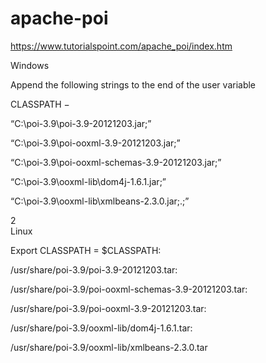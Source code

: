 # apache-poi

https://www.tutorialspoint.com/apache_poi/index.htm


Windows

Append the following strings to the end of the user variable

CLASSPATH −

“C:\poi-3.9\poi-3.9-20121203.jar;”

“C:\poi-3.9\poi-ooxml-3.9-20121203.jar;”

“C:\poi-3.9\poi-ooxml-schemas-3.9-20121203.jar;”

“C:\poi-3.9\ooxml-lib\dom4j-1.6.1.jar;”

“C:\poi-3.9\ooxml-lib\xmlbeans-2.3.0.jar;.;”

2	
Linux

Export CLASSPATH = $CLASSPATH:

/usr/share/poi-3.9/poi-3.9-20121203.tar:

/usr/share/poi-3.9/poi-ooxml-schemas-3.9-20121203.tar:

/usr/share/poi-3.9/poi-ooxml-3.9-20121203.tar:

/usr/share/poi-3.9/ooxml-lib/dom4j-1.6.1.tar:

/usr/share/poi-3.9/ooxml-lib/xmlbeans-2.3.0.tar
